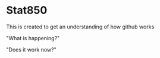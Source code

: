 # Stat850

This is created to get an understanding of how github works

"What is happening?"

"Does it work now?"